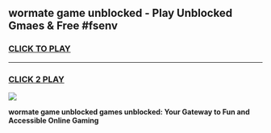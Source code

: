 
## wormate game unblocked - Play Unblocked Gmaes & Free #fsenv
<h3>
<a href="https://news.freeplayer.one?title=wormate_game_unblocked&ref=24F">CLICK TO PLAY</a></h3>
<hr>

<h3>
<a href="https://news.freeplayer.one?title=wormate_game_unblocked&ref=24F">CLICK 2 PLAY</a>
  
</h3>

<a href="https://news.freeplayer.one?title=wormate_game_unblocked&ref=24F/"><img src="https://clearcache.store/games.png"></a>


**wormate game unblocked games unblocked: Your Gateway to Fun and Accessible Online Gaming**
